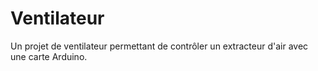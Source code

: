 <!--# Ventilateur -->
<!--+ 2020-->
<!--$ Arduino-->
<!--$ Electronique -->
<!--% Un projet de ventilateur permettant de contrôler un extracteur d'air avec une carte Arduino. -->

# Ventilateur

Un projet de ventilateur permettant de contrôler un extracteur d'air avec une carte Arduino.